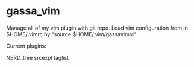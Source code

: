 gassa_vim
=========

Manage all of my vim plugin with git repo.
Load vim configuration from in $HOME/.vimrc by "source $HOME/.vim/gassavimrc"

Current plugins:

NERD_tree
srcexpl
taglist
